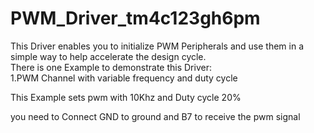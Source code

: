 # PWM_Driver_tm4c123gh6pm
This Driver enables you to initialize PWM Peripherals and use them in a simple way to help accelerate the design cycle.  
There is one Example to demonstrate this Driver:  
1.PWM Channel with variable frequency and duty cycle  
  
This Example sets pwm with 10Khz and Duty cycle 20%
  
  
you need to Connect GND to ground and B7 to receive the pwm signal
